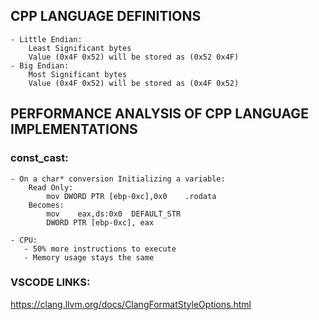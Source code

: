 ## CPP LANGUAGE DEFINITIONS
    - Little Endian:
        Least Significant bytes
        Value (0x4F 0x52) will be stored as (0x52 0x4F)
    - Big Endian:
        Most Significant bytes
        Value (0x4F 0x52) will be stored as (0x4F 0x52)

## PERFORMANCE ANALYSIS OF CPP LANGUAGE IMPLEMENTATIONS

### const_cast:
    - On a char* conversion Initializing a variable:
        Read Only:
            mov DWORD PTR [ebp-0xc],0x0    .rodata
        Becomes:
            mov    eax,ds:0x0  DEFAULT_STR
            DWORD PTR [ebp-0xc], eax
    
    - CPU:
       - 50% more instructions to execute
       - Memory usage stays the same

### VSCODE LINKS:
https://clang.llvm.org/docs/ClangFormatStyleOptions.html